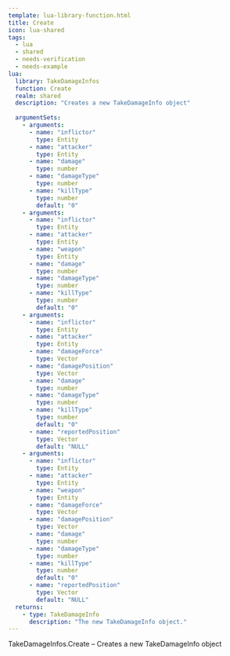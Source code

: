 ```yaml
---
template: lua-library-function.html
title: Create
icon: lua-shared
tags:
  - lua
  - shared
  - needs-verification
  - needs-example
lua:
  library: TakeDamageInfos
  function: Create
  realm: shared
  description: "Creates a new TakeDamageInfo object"
  
  argumentSets:
    - arguments:
      - name: "inflictor"
        type: Entity
      - name: "attacker"
        type: Entity
      - name: "damage"
        type: number
      - name: "damageType"
        type: number
      - name: "killType"
        type: number
        default: "0"
    - arguments:
      - name: "inflictor"
        type: Entity
      - name: "attacker"
        type: Entity
      - name: "weapon"
        type: Entity
      - name: "damage"
        type: number
      - name: "damageType"
        type: number
      - name: "killType"
        type: number
        default: "0"
    - arguments:
      - name: "inflictor"
        type: Entity
      - name: "attacker"
        type: Entity
      - name: "damageForce"
        type: Vector
      - name: "damagePosition"
        type: Vector
      - name: "damage"
        type: number
      - name: "damageType"
        type: number
      - name: "killType"
        type: number
        default: "0"
      - name: "reportedPosition"
        type: Vector
        default: "NULL"
    - arguments:
      - name: "inflictor"
        type: Entity
      - name: "attacker"
        type: Entity
      - name: "weapon"
        type: Entity
      - name: "damageForce"
        type: Vector
      - name: "damagePosition"
        type: Vector
      - name: "damage"
        type: number
      - name: "damageType"
        type: number
      - name: "killType"
        type: number
        default: "0"
      - name: "reportedPosition"
        type: Vector
        default: "NULL"
  returns:
    - type: TakeDamageInfo
      description: "The new TakeDamageInfo object."
---
```


<div class="lua__search__keywords">
TakeDamageInfos.Create &#x2013; Creates a new TakeDamageInfo object
</div>

